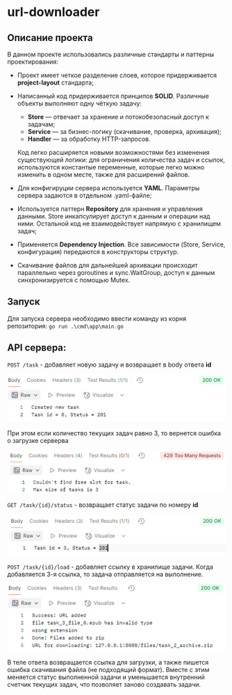 # url-downloader
## Описание проекта
В данном проекте использовались различные стандарты и паттерны проектирования:
- Проект имеет четкое разделение слоев, которое придерживается **project-layout** стандарта;
- Написанный код придерживается принципов **SOLID**. Различные объекты выполняют одну чёткую задачу:
  - **Store** — отвечает за хранение и потокобезопасный доступ к задачам;
  - **Service** — за бизнес-логику (скачивание, проверка, архивация);
  - **Handler** — за обработку HTTP-запросов.

  Код легко расширяется новыми возможностями без изменения существующей логики: для ограничения количества задач и ссылок, используются константые переменные, которые легко можно изменить в одном месте, также для расширений файлов.
- Для конфигируции сервера используется **YAML**. Параметры сервера задаются в отдельном .yaml-файле;
- Используется паттерн **Repository** для хранения и управления данными. Store инкапсулирует доступ к данным и операции над ними. Остальной код не взаимодействует напрямую с хранилищем задач;
- Применяется **Dependency Injection**. Все зависимости (Store, Service, конфигурация) передаются в конструкторы структур.
- Скачивание файлов для дальнейшей архивации происходит параллельно через goroutines и sync.WaitGroup, доступ к данным синхронизируется с помощью Mutex.

## Запуск

Для запуска сервера необходимо ввести команду из корня репозитория:
`go run .\cmd\app\main.go`



## **API** сервера:

`POST /task` - добавляет новую задачу и возвращает в body ответа **id**

![alt text](md-images/image-3.png)

При этом если количество текущих задач равно 3, то вернется ошибка о загрузке серверва 

![alt text](md-images/image.png)

`GET /task/{id}/status` - возвращает статус задачи по номеру **id**

![alt text](md-images/image-1.png)

`POST /task/{id}/load` - добавляет ссылку в хранилище задачи. Когда добавляется 3-я ссылка, то задача отправляется на выполнение. 

![alt text](md-images/image-4.png)

В теле ответа возвращается ссылка для загрузки, а также пишется ошибка скачивания файла (не подходящий формат). Вместе с этим меняется статус выполненной задачи и уменьшается внутренний счетчик текущих задач, что позволяет заново создавать задачи.

